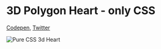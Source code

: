 # 3D Polygon Heart - only CSS

[Codepen](https://codepen.io/michalporag/pen/KKNqRpe), [Twitter](https://twitter.com/MichalPorag/status/1363073401091457024)

![Pure CSS 3d Heart](heart.gif)
